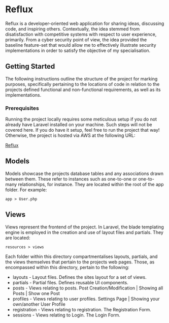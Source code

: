 # Reflux

Reflux is a developer-oriented web application for sharing ideas, discussing code, and inspiring others. Contextually, the idea stemmed from disatisfaction with competitive systems with respect to user experience, primarily. From a cyber security point of view, the idea provided the baseline feature-set that would allow me to effectively illustrate security implementations in order to satisfy the objective of my specialisation.

## Getting Started

The following instructions outline the structure of the project for marking purposes, specifically pertaining to the locations of code in relation to the projects defined functional and non-functional requirements, as well as its implementations.

### Prerequisites

Running the project locally requires some meticulous setup if you do not already have Laravel installed on your machine. Such steps will not be covered here. If you do have it setup, feel free to run the project that way! Otherwise, the project is hosted via AWS at the following URL:

[Reflux](www.refluxapp.net)

## Models

Models showcase the projects database tables and any associations drawn between them. These refer to instances such as one-to-one or one-to-many relationships, for instance. They are located within the root of the app folder. For example:
```
app > User.php
```

## Views
Views represent the frontend of the project. In Laravel, the blade templating engine is employed in the creation and use of layout files and partials. They are located:
```
resources > views
```
Each folder within this directory compartmentalises layouts, partials, and the views themselves that pertain to the projects web pages. Those, as encompassed within this directory, pertain to the following:

* layouts - Layout files. Defines the sites layout for a set of views.
* partials - Partial files. Defines reusable UI components.
* posts - Views relating to posts. Post Creation/Modification | Showing all Posts | Show one Post
* profiles - Views relating to user profiles. Settings Page | Showing your own/another User Profile
* registration - Views relating to registration. The Registration Form.
* sessions - Views relating to Login. The Login Form.